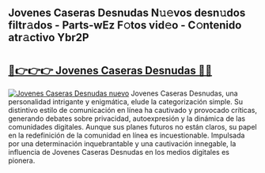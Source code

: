 ## Jovenes Caseras Desnudas N𝚞𝚎vos desn𝚞dos filtr𝚊dos - Parts-wEz F𝚘tos vid𝚎o - C𝚘ntenido atr𝚊ctivo Ybr2P

# <h2><a href="http://mb13msk.tromn.icu/?c=Jovenes+Caseras+Desnudas">🔗👉👉👉 Jovenes Caseras Desnudas 🔗🔗</a></h2>

[![Jovenes Caseras Desnudas nuevo](https://i.imgur.com/pEAQMta.gif)](http://mb13msk.tromn.icu/?c=Jovenes+Caseras+Desnudas)
Jovenes Caseras Desnudas, una personalidad intrigante y enigmática, elude la categorización simple. Su distintivo estilo de comunicación en línea ha cautivado y provocado críticas, generando debates sobre privacidad, autoexpresión y la dinámica de las comunidades digitales. Aunque sus planes futuros no están claros, su papel en la redefinición de la comunidad en línea es incuestionable. Impulsada por una determinación inquebrantable y una cautivación innegable, la influencia de Jovenes Caseras Desnudas en los medios digitales es pionera.
